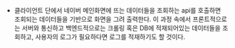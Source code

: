 - 클라이언트 단에서 네이버 메인화면에 뜨는 데이터들을 조회하는 api를 호출하면 조회되는 데이터들을 기반으로 화면을 그려 출력한다. 이 과정 속에서 프론트적으로는 서버와 통신하고 백엔드적으로는 크롤링 혹은 DB에 적재되어있는 데이터들을 조회하고, 사용자의 로그가 필요하다면 로그를 적재하기도 할 것이다.
